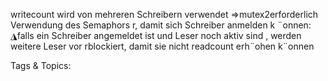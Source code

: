 writecount wird von mehreren Schreibern verwendet
⇒mutex2erforderlich
Verwendung des Semaphors r, damit sich Schreiber anmelden k ¨onnen:
◮falls ein Schreiber angemeldet ist und Leser noch aktiv sind , werden weitere
Leser vor rblockiert, damit sie nicht readcount erh¨ohen k¨onnen

   Tags & Topics:
   